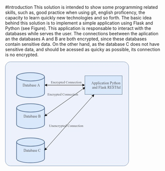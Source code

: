 #Introduction
This solution is intended to show some programming related skills, such as, good practice when using git, english proficency, the capacity to learn quickly new technologies and so forth. The basic idea behind this solution is to implement a simple application using Flask and Python (see Figure). This application is responsable to interact with the databases while serves the user. 
The connections beetween the aplication an the databases A and B are both encrypted, since these databases contain sensitive data. On the other hand, as the database C does not have sensitive data, and should be acessed as quicky as possible, its connection is no encrypted.


![Alt text](blob/diagrama_desafio.jpg?raw=true "Solution Overview")
